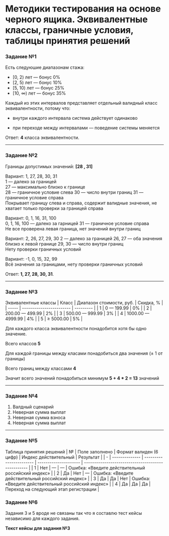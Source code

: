 # Методики тестирования на основе черного ящика. Эквивалентные классы, граничные условия, таблицы принятия решений


### Задание №1

Есть следуюшие диапазонам стажа:  
*  [0, 2) лет — бонус 0%  
*  [2, 5) лет — бонус 10%  
*  [5, 10) лет — бонус 25%  
*  [10, ∞) лет — бонус 35%  

Каждый из этих интервалов представляет отдельный валидный класс эквивалентности, потому что:

* внутри каждого интервала система действует одинаково

* при переходе между интервалами — поведение системы меняется


Ответ: **4** класса эквивалентности.


---

### Задание №2

Границы допустимых значений: **[28 , 31]**

Вариант: 1, 27, 28, 30, 31  
1 — далеко за границей  
27 — максимально близко к границе  
28 — граничное условие слева
30 — число внутри границ
31 — граничное условие справа  
Покрывает границу слева и справа, содержит валидные значения, не хватает только проверки за границей справа

Вариант: 0, 1, 16, 31, 100  
0, 1, 16, 100 — далеко за гарницей
31 — граничное условие справа   
Не все проверена левая граница, нет значений внутри границ

Вариант: 2, 26, 27, 29, 30 
2 — далеко за границей
26, 27 — оба значения близко к левой границе
29, 30 — число внутри границ  
Нету проверки граничных условий

Вариант: -1, 0, 15, 32, 99  
Всё значения за границами, нету проверки граничных условий

Ответ: **1, 27, 28, 30, 31**.


---

### Задание №3

Эквивалентные классы 
| Класс | Диапазон стоимости, руб. | Скидка, % |
| ----- | ------------------------ | --------- |
| 1     | 0 — 199.99               | 0%        |
| 2     | 200.00 — 499.99          | 2%        |
| 3     | 500.00 — 999.99          | 3%        |
| 4     | 1000.00 — 4999.99        | 4%        |
| 5     | ≥ 5000.00                | 5%        |

Для каждого класса эквивалентности понадобится хотя бы одно значение.

Всего  классов **5** 

Для каждой границы между класами понадобиться два значения (± 1 от границы)

Всего границ между классами **4** 


Значит всего значений понадобиться минимум **5 + 4 * 2 = 13** значений


---

### Задание №4

1. Валдный сценарий
2. Неверная сумма выплат
3. Неверная сумма взноса
4. Неверная сумма выплат

---

### Задание №5


Таблица принятия решений
| № | Поле заполнено | Формат валиден (6 цифр) | Индекс действительный | Результат                                          |
| - | -------------- | ----------------------- | --------------------- | -------------------------------------------------- |
| 1 | Нет            | —                       | —                     | Ошибка: «Введите действительный российский индекс» |
| 2 | Да             | Нет                     | —                     | Ошибка: «Введите действительный российский индекс» |
| 3 | Да             | Да                      | Нет                   | Ошибка: «Введите действительный российский индекс» |
| 4 | Да             | Да                      | Да                    | Переход на следующий этап регистрации              |


### Задание №6

Задания 3 и 5 вроде не связаны так что я составлю тест кейсы независимо для каждого задания.

**Текст кейсы для задания №3**

